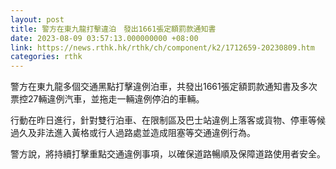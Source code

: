```yaml
---
layout: post
title: 警方在東九龍打擊違泊　發出1661張定額罰款通知書
date: 2023-08-09 03:57:13.000000000 +08:00
link: https://news.rthk.hk/rthk/ch/component/k2/1712659-20230809.htm
categories: rthk
---
```


警方在東九龍多個交通黑點打擊違例泊車，共發出1661張定額罰款通知書及多次票控27輛違例汽車，並拖走一輛違例停泊的車輛。

行動在昨日進行，針對雙行泊車、在限制區及巴士站違例上落客或貨物、停車等候過久及非法進入黃格或行人過路處並造成阻塞等交通違例行為。

警方說，將持續打擊重點交通違例事項，以確保道路暢順及保障道路使用者安全。
